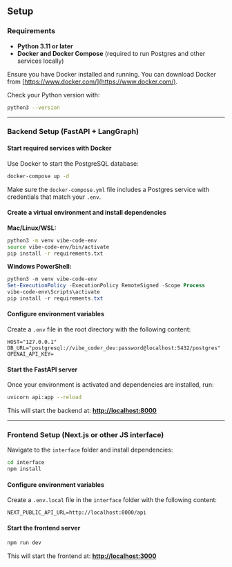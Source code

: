 ## Setup

### Requirements

* **Python 3.11 or later**
* **Docker and Docker Compose** (required to run Postgres and other services locally)

Ensure you have Docker installed and running. You can download Docker from [https://www.docker.com/](https://www.docker.com/).

Check your Python version with:

```bash
python3 --version
```

---

### Backend Setup (FastAPI + LangGraph)

#### Start required services with Docker

Use Docker to start the PostgreSQL database:

```bash
docker-compose up -d
```

Make sure the `docker-compose.yml` file includes a Postgres service with credentials that match your `.env`.

#### Create a virtual environment and install dependencies

**Mac/Linux/WSL:**

```bash
python3 -m venv vibe-code-env
source vibe-code-env/bin/activate
pip install -r requirements.txt
```

**Windows PowerShell:**

```powershell
python3 -m venv vibe-code-env
Set-ExecutionPolicy -ExecutionPolicy RemoteSigned -Scope Process
vibe-code-env\Scripts\activate
pip install -r requirements.txt
```

#### Configure environment variables

Create a `.env` file in the root directory with the following content:

```env
HOST="127.0.0.1"
DB_URL="postgresql://vibe_coder_dev:password@localhost:5432/postgres"
OPENAI_API_KEY=
```

#### Start the FastAPI server

Once your environment is activated and dependencies are installed, run:

```bash
uvicorn api:app --reload
```

This will start the backend at:
**[http://localhost:8000](http://localhost:8000)**

---

### Frontend Setup (Next.js or other JS interface)

Navigate to the `interface` folder and install dependencies:

```bash
cd interface
npm install
```

#### Configure environment variables

Create a `.env.local` file in the `interface` folder with the following content:

```env
NEXT_PUBLIC_API_URL=http://localhost:8000/api
```

#### Start the frontend server

```bash
npm run dev
```

This will start the frontend at:
**[http://localhost:3000](http://localhost:3000)**
